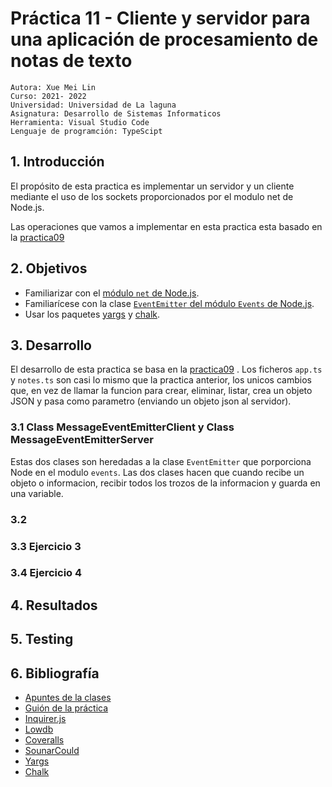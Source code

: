 # Práctica 11 - Cliente y servidor para una aplicación de procesamiento de notas de texto
```
Autora: Xue Mei Lin
Curso: 2021- 2022
Universidad: Universidad de La laguna
Asignatura: Desarrollo de Sistemas Informaticos
Herramienta: Visual Studio Code
Lenguaje de programción: TypeScipt
```
## 1. Introducción

El propósito de esta practica es implementar un servidor y un cliente mediante el uso de los sockets proporcionados por el modulo net de Node.js.

Las operaciones que vamos a implementar en esta practica esta basado en la [practica09](https://ull-esit-inf-dsi-2122.github.io/ull-esit-inf-dsi-21-22-prct09-filesystem-notes-app-XueMei-L/)

## 2. Objetivos

- Familiarizar con el [módulo `net` de Node.js](https://nodejs.org/dist/latest-v16.x/docs/api/net.html).
- Familiarícese con la clase [`EventEmitter` del módulo `Events` de Node.js](https://nodejs.org/dist/latest-v16.x/docs/api/events.html#events_class_eventemitter).
- Usar los paquetes [yargs](https://www.npmjs.com/package/yargs) y [chalk](https://www.npmjs.com/package/chalk).

## 3. Desarrollo
El desarrollo de esta practica se basa en la [practica09](https://ull-esit-inf-dsi-2122.github.io/ull-esit-inf-dsi-21-22-prct09-filesystem-notes-app-XueMei-L/) . Los ficheros `app.ts` y `notes.ts` son casi lo mismo que la practica anterior, los unicos cambios que,  en vez de llamar la funcion para crear, eliminar, listar, crea un objeto JSON y pasa como parametro (enviando un objeto json al servidor).

### 3.1 Class MessageEventEmitterClient y Class MessageEventEmitterServer
Estas dos clases son heredadas a la clase `EventEmitter` que porporciona Node en el modulo `events`. Las dos clases hacen que cuando recibe un objeto o informacion, recibir todos los trozos de la informacion y guarda en una variable.

### 3.2 

### 3.3 Ejercicio 3 ###

### 3.4 Ejercicio 4  ###


## 4. Resultados

## 5. Testing


## 6. Bibliografía
- [Apuntes de la clases](https://ull-esit-inf-dsi-2122.github.io/typescript-theory/)
- [Guión de la práctica](https://ull-esit-inf-dsi-2122.github.io/prct07-music-dataModel/)
- [Inquirer.js](https://www.npmjs.com/package/inquirer)
- [Lowdb](https://www.npmjs.com/package/lowdb)
- [Coveralls](https://coveralls.io/)
- [SounarCould](https://sonarcloud.io/)
- [Yargs](https://www.npmjs.com/package/yargs)
- [Chalk](https://www.npmjs.com/package/chalk)


